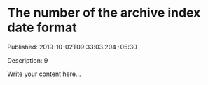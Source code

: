 # The number of the archive index date format

Published: 2019-10-02T09:33:03.204+05:30

Description: 9

Write your content here...